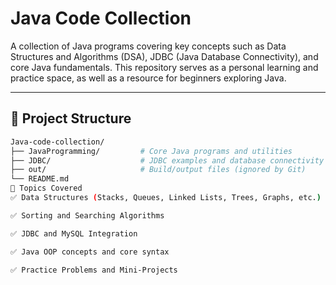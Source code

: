 # Java Code Collection

A collection of Java programs covering key concepts such as Data Structures and Algorithms (DSA), JDBC (Java Database Connectivity), and core Java fundamentals. This repository serves as a personal learning and practice space, as well as a resource for beginners exploring Java.

---

## 📁 Project Structure

```bash
Java-code-collection/
├── JavaProgramming/         # Core Java programs and utilities
├── JDBC/                    # JDBC examples and database connectivity
├── out/                     # Build/output files (ignored by Git)
└── README.md
📌 Topics Covered
✅ Data Structures (Stacks, Queues, Linked Lists, Trees, Graphs, etc.)

✅ Sorting and Searching Algorithms

✅ JDBC and MySQL Integration

✅ Java OOP concepts and core syntax

✅ Practice Problems and Mini-Projects

